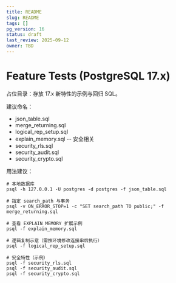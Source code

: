 ```yaml
---
title: README
slug: README
tags: []
pg_version: 16
status: draft
last_review: 2025-09-12
owner: TBD
---
```


# Feature Tests (PostgreSQL 17.x)

占位目录：存放 17.x 新特性的示例与回归 SQL。

建议命名：

- json_table.sql
- merge_returning.sql
- logical_rep_setup.sql
- explain_memory.sql
-- 安全相关
- security_rls.sql
- security_audit.sql
- security_crypto.sql

用法建议：

```text
# 本地数据库
psql -h 127.0.0.1 -U postgres -d postgres -f json_table.sql

# 指定 search_path 与事务
psql -v ON_ERROR_STOP=1 -c "SET search_path TO public;" -f merge_returning.sql

# 查看 EXPLAIN MEMORY 扩展示例
psql -f explain_memory.sql

# 逻辑复制示意（需按环境修改连接串后执行）
psql -f logical_rep_setup.sql

# 安全特性（示例）
psql -f security_rls.sql
psql -f security_audit.sql
psql -f security_crypto.sql
```
